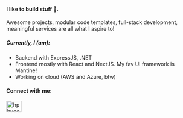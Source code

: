 <h4 align="left">I like to build stuff 🚀.</h4> 

<p>
  Awesome projects, modular code templates, full-stack development, meaningful services are all what I aspire to!
</p>

<h5>Currently, I (am):</h5>
<ul>
  <li>Backend with ExpressJS, .NET</li>
  <li>Frontend mostly with React and NextJS. My fav UI framework is Mantine!</li>
  <li>Working on cloud (AWS and Azure, btw)</li>
</ul>

<h4 align="left">Connect with me:</h4>
<p align="left">
<a href="https://linkedin.com/in/hphuocthanh" target="blank"><img align="center" src="https://raw.githubusercontent.com/rahuldkjain/github-profile-readme-generator/master/src/images/icons/Social/linked-in-alt.svg" alt="hphuocthanh" height="30" width="40" /></a>
</p>
